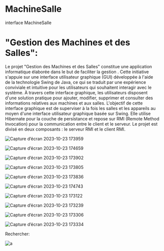 # MachineSalle
 interface MachineSalle
 # "Gestion des Machines et des Salles":
 
Le projet "Gestion des Machines et des Salles" constitue une application informatique élaborée dans le but de faciliter la gestion . Cette initiative s'appuie sur une interface utilisateur graphique (GUI) développée à l'aide de la technologie Swing de Java, ce qui se traduit par une expérience conviviale et intuitive pour les utilisateurs qui souhaitent interagir avec le système.
À travers cette interface graphique, les utilisateurs disposent d'une solution pratique pour ajouter, modifier, supprimer et consulter des informations relatives aux machines et aux salles. 
L'objectif de cette interface graphique est de superviser à la fois les salles et les appareils au moyen d'une interface utilisateur graphique basée sur Swing. Elle utilise Hibernate pour la couche de persistance et repose sur RMI (Remote Method Invocation) pour la communication entre le client et le serveur. Le projet est divisé en deux composants : le serveur RMI et le client RMI.


![Capture d’écran 2023-10-23 173959](https://github.com/sana7867/MachineSalle/assets/147515885/54bda2a3-12b8-4642-88ca-5392da486276)


![Capture d’écran 2023-10-23 174659](https://github.com/sana7867/MachineSalle/assets/147515885/130a39fa-01fb-495e-94b4-3ed9899324f3)


![Capture d’écran 2023-10-23 173902](https://github.com/sana7867/MachineSalle/assets/147515885/1a431978-42f1-4881-9738-ebcb9518d324)


![Capture d’écran 2023-10-23 173805](https://github.com/sana7867/MachineSalle/assets/147515885/1214132e-d427-4c67-87d0-97e3bcace78e)


![Capture d’écran 2023-10-23 173836](https://github.com/sana7867/MachineSalle/assets/147515885/a8fa235a-d02a-4958-bd68-accb582827c0)


![Capture d’écran 2023-10-23 174743](https://github.com/sana7867/MachineSalle/assets/147515885/dcc23099-184c-42d3-b4b3-4623b3545f7c)


![Capture d’écran 2023-10-23 173122](https://github.com/sana7867/MachineSalle/assets/147515885/d7297eac-2831-41aa-9a44-6ad871c85a66)


![Capture d’écran 2023-10-23 173239](https://github.com/sana7867/MachineSalle/assets/147515885/785bc3de-c324-41ba-81e1-d9c9322f6e30)


![Capture d’écran 2023-10-23 173306](https://github.com/sana7867/MachineSalle/assets/147515885/df6765bf-2af4-4940-8c47-01d40eea87bf)


![Capture d’écran 2023-10-23 173334](https://github.com/sana7867/MachineSalle/assets/147515885/54006471-57df-47e2-9392-1a073715f788)


Rechercher:

![a](https://github.com/sana7867/MachineSalle/assets/147515885/8a9c5fd5-e168-4a13-ae1b-5054f335e1b2)






